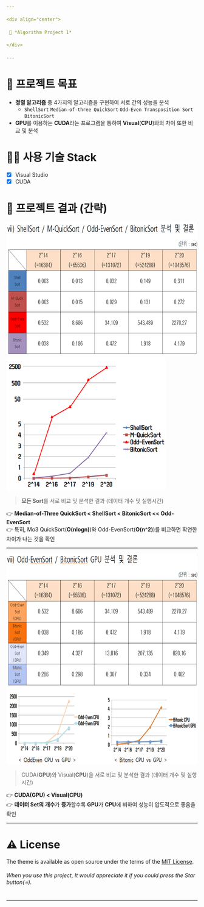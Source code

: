 ```yaml
---

<div align="center">

 💜 *Algorithm Project 1*

</div>

---
```


# 🧐 프로젝트 목표
- **정렬 알고리즘** 중 4가지의 알고리즘을 구현하여 서로 간의 성능을 분석  
  - `ShellSort` `Median-of-three QuickSort` `Odd-Even Transposition Sort` `BitonicSort`  
- **GPU**를 이용하는 **CUDA**라는 프로그램을 통하여 **Visual**(**CPU**)와의 차이 또한 비교 및 분석  

# 👨‍💻 사용 기술 Stack
- [x] Visual Studio  
- [x] CUDA  

# 💛 프로젝트 결과 (간략)
<img src="/image/d1.png" width="700px" height="350px" alt="BlockDiagram"></img><br/>
<img src="/image/d2.png" width="420px" height="350px" alt="BlockDiagram"></img><br/>
> **모든 Sort**를 서로 비교 및 분석한 결과 (데이터 개수 및 실행시간)  

👉 **Median-of-Three QuickSort < ShellSort < BitonicSort << Odd-EvenSort**  
👉 특히, Mo3 QuickSort(**O(nlogn)**)와 Odd-EvenSort(**O(n^2)**)를 비교하면 확연한 차이가 나는 것을 확인  

---

<img src="/image/d3.png" width="700px" height="350px" alt="BlockDiagram"></img><br/>
<img src="/image/d4.png" width="650px" height="200px" alt="BlockDiagram"></img><br/>
> CUDA(**GPU**)와 Visual(**CPU**)을 서로 비교 및 분석한 결과 (데이터 개수 및 실행시간)  

👉 **CUDA(GPU) < Visual(CPU)**  
👉 **데이터 Set의 개수**가 **증가**할수록 **GPU**가 **CPU**에 비하여 성능이 압도적으로 좋음을 확인  

---

# ⚠️ License
The theme is available as open source under the terms of the [MIT License](https://github.com/DCherish/Proj_Algorithm/blob/master/LICENSE).  
###### *When you use this project, It would appreciate it if you could press the Star button*(⭐).

---
